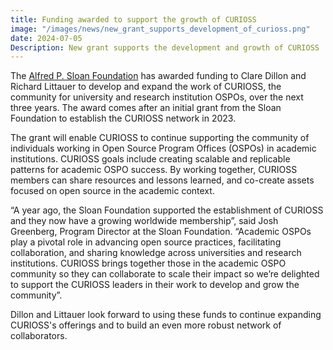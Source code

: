 ```yaml
---
title: Funding awarded to support the growth of CURIOSS
image: "/images/news/new_grant_supports_development_of_curioss.png"
date: 2024-07-05
Description: New grant supports the development and growth of CURIOSS
---
```


The [Alfred P. Sloan Foundation](https://sloan.org/) has awarded funding to Clare Dillon and Richard Littauer to develop and expand the work of CURIOSS, the community for university and research institution OSPOs, over the next three years. The award comes after an initial grant from the Sloan Foundation to establish the CURIOSS network in 2023.

The grant will enable CURIOSS to continue supporting the community of individuals working in Open Source Program Offices (OSPOs) in academic institutions. CURIOSS goals include creating scalable and replicable patterns for academic OSPO success. By working together, CURIOSS members can share resources and lessons learned, and co-create assets focused on open source in the academic context.

“A year ago, the Sloan Foundation supported the establishment of CURIOSS and they now have a growing worldwide membership”, said Josh Greenberg, Program Director at the Sloan Foundation. “Academic OSPOs play a pivotal role in advancing open source practices, facilitating collaboration, and sharing knowledge across universities and research institutions. CURIOSS brings together those in the academic OSPO community so they can collaborate to scale their impact so we’re delighted to support the CURIOSS leaders in their work to develop and grow the community”.

Dillon and Littauer look forward to using these funds to continue expanding CURIOSS's offerings and to build an even more robust network of collaborators.
